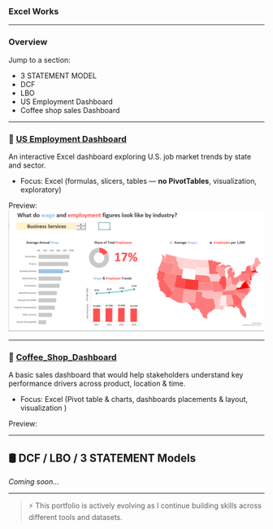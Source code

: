 ### Excel Works

---

### Overview

Jump to a section:

- 3 STATEMENT MODEL
- DCF
- LBO
- US Employment Dashboard
- Coffee shop sales Dashboard

---

### 🔹 [US Employment Dashboard](https://github.com/RashwanthJeyaprakash/Employment_Dashboard)

An interactive Excel dashboard exploring U.S. job market trends by state and sector.

- Focus: Excel (formulas, slicers, tables — **no PivotTables**, visualization, exploratory)  

Preview:  
![Dashboard Preview](https://raw.githubusercontent.com/RashwanthJeyaprakash/Employment_Dashboard/main/images/Business1.png)

---

### 🔹 [Coffee_Shop_Dashboard](https://github.com/RashwanthJeyaprakash/CoffeeShop_dashboard)

A basic sales dashboard that would help stakeholders understand key performance drivers across product, location & time.

- Focus: Excel (Pivot table & charts, dashboards placements & layout, visualization )

Preview:



---

## 🛢 DCF / LBO / 3 STATEMENT Models

*Coming soon...*

---


> ⚡ This portfolio is actively evolving as I continue building skills across different tools and datasets. 
